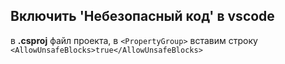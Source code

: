 ## Включить 'Небезопасный код' в vscode
в **.csproj** файл проекта, в `<PropertyGroup>` вставим строку `<AllowUnsafeBlocks>true</AllowUnsafeBlocks>`